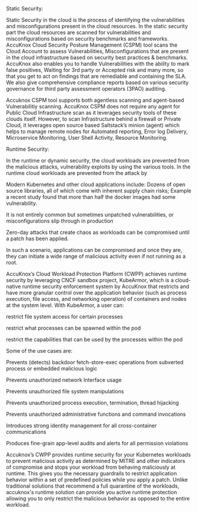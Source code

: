 Static Security: 

Static Security in the cloud is the process of identifying the vulnerabilities and misconfigurations present in the cloud resources. In the static security part the cloud resources are scanned for vulnerabilities and misconfigurations based on security benchmarks and frameworks. 
AccuKnox Cloud Security Posture Management (CSPM) tool scans the Cloud Account to assess Vulnerabilities, Misconfigurations that are present in the cloud infrastructure based on security best practices & benchmarks. AccuKnox also enables you to handle Vulnerabilities with the ability to mark false positives, Waiting for 3rd party or Accepted risk and many more, so that you get to act on findings that are remediable and containing the SLA. We also give comprehensive compliance reports based on various security governance for third party assessment operators (3PAO) auditing.

Accuknox CSPM tool supports both agentless scanning and agent-based Vulnerabilitiy scanning. AccuKnox CSPM does not require any agent for Public Cloud Infrastructure scan as it leverages security tools of these clouds itself. However, to scan Infrastructure behind a firewall or Private Cloud, it leverages open source based Saltstack’s minion (agent) which helps to manage remote nodes for Automated reporting, Error log Delivery, Microservice Monitoring, User Shell Activity, Resource Monitoring. 

Runtime Security: 

In the runtime or dynamic security, the cloud workloads are prevented from the malicious attacks, vulnerability exploits by using the various tools. In the runtime cloud workloads are prevented from the attack by 

Modern Kubernetes and other cloud applications include:
Dozens of open source libraries, all of which come with inherent supply chain risks; Example a recent study found that more than half the docker images had some vulnerability.

It is not entirely common but sometimes unpatched vulnerabilities, or misconfigurations slip through in production

Zero-day attacks that create chaos as workloads can be compromised until a patch has been applied.

In such a scenario, applications can be compromised and once they are, they can initiate a wide range of malicious activity even if not running as a root.

AccuKnox’s Cloud Workload Protection Platform (CWPP) achieves runtime security by leveraging CNCF sandbox project, KubeArmor, which is a cloud-native runtime security enforcement system by AccuKnox that restricts and have more granular control over the application behavior (such as process execution, file access, and networking operation) of containers and nodes at the system level. With KubeArmor, a user can:

restrict file system access for certain processes

restrict what processes can be spawned within the pod

restrict the capabilities that can be used by the processes within the pod

Some of the use cases are: 

Prevents (detects) backdoor fetch-store-exec operations from subverted process or embedded malicious logic

Prevents unauthorized network Interface usage

Prevents unauthorized file system manipulations

Prevents unauthorized process execution, termination, thread hijacking

Prevents unauthorized administrative functions and command invocations

Introduces strong identity management for all cross-container communications

Produces fine-grain app-level audits and alerts for all permission violations

Accuknox’s CWPP provides runtime security for your Kubernetes workloads to prevent malicious activity as determined by MITRE and other indicators of compromise and stops your workload from behaving maliciously at runtime. This gives you the necessary guardrails to restrict application behavior within a set of predefined policies while you apply a patch. Unlike traditional solutions that recommend a full quarantine of the workloads, accuknox's runtime solution can provide you active runtime protection allowing you to only restrict the malicious behavior as opposed to the entire workload.